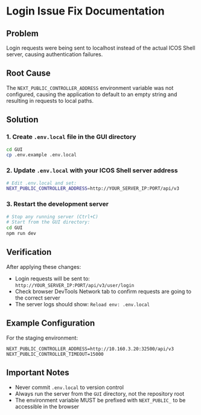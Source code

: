 # Login Issue Fix Documentation

## Problem
Login requests were being sent to localhost instead of the actual ICOS Shell server, causing authentication failures.

## Root Cause
The `NEXT_PUBLIC_CONTROLLER_ADDRESS` environment variable was not configured, causing the application to default to an empty string and resulting in requests to local paths.

## Solution

### 1. Create `.env.local` file in the GUI directory
```bash
cd GUI
cp .env.example .env.local
```

### 2. Update `.env.local` with your ICOS Shell server address
```bash
# Edit .env.local and set:
NEXT_PUBLIC_CONTROLLER_ADDRESS=http://YOUR_SERVER_IP:PORT/api/v3
```

### 3. Restart the development server
```bash
# Stop any running server (Ctrl+C)
# Start from the GUI directory:
cd GUI
npm run dev
```

## Verification
After applying these changes:
- Login requests will be sent to: `http://YOUR_SERVER_IP:PORT/api/v3/user/login`
- Check browser DevTools Network tab to confirm requests are going to the correct server
- The server logs should show: `Reload env: .env.local`

## Example Configuration
For the staging environment:
```
NEXT_PUBLIC_CONTROLLER_ADDRESS=http://10.160.3.20:32500/api/v3
NEXT_PUBLIC_CONTROLLER_TIMEOUT=15000
```

## Important Notes
- Never commit `.env.local` to version control
- Always run the server from the `GUI` directory, not the repository root
- The environment variable MUST be prefixed with `NEXT_PUBLIC_` to be accessible in the browser
